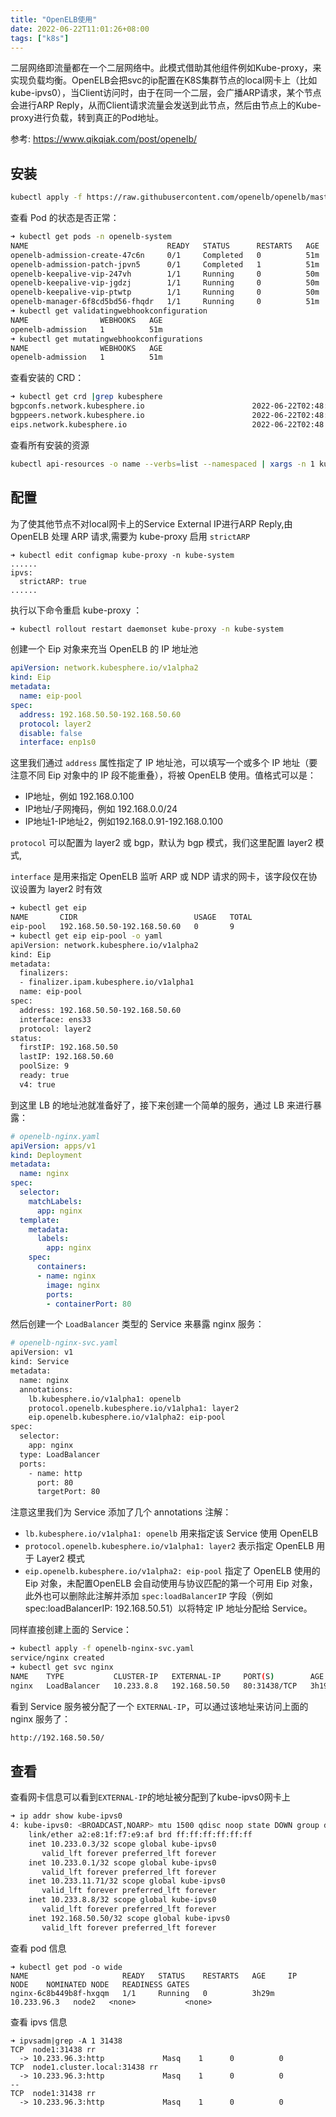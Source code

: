 ```yaml
---
title: "OpenELB使用"
date: 2022-06-22T11:01:26+08:00
tags: ["k8s"]
---
```


二层网络即流量都在一个二层网络中。此模式借助其他组件例如Kube-proxy，来实现负载均衡。OpenELB会把svc的ip配置在K8S集群节点的local网卡上（比如kube-ipvs0），当Client访问时，由于在同一个二层，会广播ARP请求，某个节点会进行ARP Reply，从而Client请求流量会发送到此节点，然后由节点上的Kube-proxy进行负载，转到真正的Pod地址。

参考: https://www.qikqiak.com/post/openelb/

## 安装

```bash
kubectl apply -f https://raw.githubusercontent.com/openelb/openelb/master/deploy/openelb.yaml
```
查看 Pod 的状态是否正常：

```bash
➜ kubectl get pods -n openelb-system              
NAME                               READY   STATUS      RESTARTS   AGE
openelb-admission-create-47c6n     0/1     Completed   0          51m
openelb-admission-patch-jpvn5      0/1     Completed   1          51m
openelb-keepalive-vip-247vh        1/1     Running     0          50m
openelb-keepalive-vip-jgdzj        1/1     Running     0          50m
openelb-keepalive-vip-ptwtp        1/1     Running     0          50m
openelb-manager-6f8cd5bd56-fhqdr   1/1     Running     0          51m
➜ kubectl get validatingwebhookconfiguration       
NAME                WEBHOOKS   AGE
openelb-admission   1          51m
➜ kubectl get mutatingwebhookconfigurations        
NAME                WEBHOOKS   AGE
openelb-admission   1          51m
```
查看安装的 CRD：
```bash
➜ kubectl get crd |grep kubesphere
bgpconfs.network.kubesphere.io                        2022-06-22T02:48:34Z
bgppeers.network.kubesphere.io                        2022-06-22T02:48:34Z
eips.network.kubesphere.io                            2022-06-22T02:48:34Z
```

查看所有安装的资源

```bash
kubectl api-resources -o name --verbs=list --namespaced | xargs -n 1 kubectl get --show-kind --ignore-not-found -n openelb-system
```

## 配置

为了使其他节点不对local网卡上的Service External IP进行ARP Reply,由 OpenELB 处理 ARP 请求,需要为 kube-proxy 启用 `strictARP` 

```basic
➜ kubectl edit configmap kube-proxy -n kube-system
......
ipvs:
  strictARP: true
......
```

执行以下命令重启 kube-proxy ：

```bash
➜ kubectl rollout restart daemonset kube-proxy -n kube-system
```

创建一个 Eip 对象来充当 OpenELB 的 IP 地址池

```yaml
apiVersion: network.kubesphere.io/v1alpha2
kind: Eip
metadata:
  name: eip-pool
spec:
  address: 192.168.50.50-192.168.50.60
  protocol: layer2
  disable: false
  interface: enp1s0
```

这里我们通过 `address` 属性指定了 IP 地址池，可以填写一个或多个 IP 地址（要注意不同 Eip 对象中的 IP 段不能重叠），将被 OpenELB 使用。值格式可以是：

- IP地址，例如 192.168.0.100
- IP地址/子网掩码，例如 192.168.0.0/24
- IP地址1-IP地址2，例如192.168.0.91-192.168.0.100

`protocol` 可以配置为 layer2 或 bgp，默认为 bgp 模式，我们这里配置 layer2 模式,

`interface` 是用来指定 OpenELB 监听 ARP 或 NDP 请求的网卡，该字段仅在协议设置为 layer2 时有效

```bash
➜ kubectl get eip          
NAME       CIDR                          USAGE   TOTAL
eip-pool   192.168.50.50-192.168.50.60   0       9
➜ kubectl get eip eip-pool -o yaml
apiVersion: network.kubesphere.io/v1alpha2
kind: Eip
metadata:
  finalizers:
  - finalizer.ipam.kubesphere.io/v1alpha1
  name: eip-pool
spec:
  address: 192.168.50.50-192.168.50.60
  interface: ens33
  protocol: layer2
status:
  firstIP: 192.168.50.50
  lastIP: 192.168.50.60
  poolSize: 9
  ready: true
  v4: true
```

到这里 LB 的地址池就准备好了，接下来创建一个简单的服务，通过 LB 来进行暴露：

```yaml
# openelb-nginx.yaml
apiVersion: apps/v1
kind: Deployment
metadata:
  name: nginx
spec:
  selector:  
    matchLabels:
      app: nginx
  template:  
    metadata:
      labels:
        app: nginx
    spec:
      containers:
      - name: nginx
        image: nginx
        ports:
        - containerPort: 80
```

然后创建一个 `LoadBalancer` 类型的 Service 来暴露 nginx 服务：

```bash
# openelb-nginx-svc.yaml
apiVersion: v1
kind: Service
metadata:
  name: nginx
  annotations:
    lb.kubesphere.io/v1alpha1: openelb
    protocol.openelb.kubesphere.io/v1alpha1: layer2
    eip.openelb.kubesphere.io/v1alpha2: eip-pool
spec:
  selector:
    app: nginx
  type: LoadBalancer
  ports:
    - name: http
      port: 80
      targetPort: 80
```

注意这里我们为 Service 添加了几个 annotations 注解：

- `lb.kubesphere.io/v1alpha1: openelb` 用来指定该 Service 使用 OpenELB
- `protocol.openelb.kubesphere.io/v1alpha1: layer2` 表示指定 OpenELB 用于 Layer2 模式
- `eip.openelb.kubesphere.io/v1alpha2: eip-pool` 指定了 OpenELB 使用的 Eip 对象，未配置OpenELB 会自动使用与协议匹配的第一个可用 Eip 对象，此外也可以删除此注解并添加 `spec:loadBalancerIP` 字段（例如 spec:loadBalancerIP: 192.168.50.51）以将特定 IP 地址分配给 Service。

同样直接创建上面的 Service：

```bash
➜ kubectl apply -f openelb-nginx-svc.yaml                
service/nginx created
➜ kubectl get svc nginx                   
NAME    TYPE           CLUSTER-IP   EXTERNAL-IP     PORT(S)        AGE
nginx   LoadBalancer   10.233.8.8   192.168.50.50   80:31438/TCP   3h19m
```

看到 Service 服务被分配了一个 `EXTERNAL-IP`，可以通过该地址来访问上面的 nginx 服务了：

```bash
http://192.168.50.50/
```

## 查看

查看网卡信息可以看到`EXTERNAL-IP`的地址被分配到了kube-ipvs0网卡上

```bash
➜ ip addr show kube-ipvs0
4: kube-ipvs0: <BROADCAST,NOARP> mtu 1500 qdisc noop state DOWN group default 
    link/ether a2:e8:1f:f7:e9:af brd ff:ff:ff:ff:ff:ff
    inet 10.233.0.3/32 scope global kube-ipvs0
       valid_lft forever preferred_lft forever
    inet 10.233.0.1/32 scope global kube-ipvs0
       valid_lft forever preferred_lft forever
    inet 10.233.11.71/32 scope global kube-ipvs0
       valid_lft forever preferred_lft forever
    inet 10.233.8.8/32 scope global kube-ipvs0
       valid_lft forever preferred_lft forever
    inet 192.168.50.50/32 scope global kube-ipvs0
       valid_lft forever preferred_lft forever
```

查看 pod 信息

```
➜ kubectl get pod -o wide
NAME                     READY   STATUS    RESTARTS   AGE     IP            NODE    NOMINATED NODE   READINESS GATES
nginx-6c8b449b8f-hxgqm   1/1     Running   0          3h29m   10.233.96.3   node2   <none>           <none>
```

查看 ipvs 信息

```
➜ ipvsadm|grep -A 1 31438
TCP  node1:31438 rr
  -> 10.233.96.3:http             Masq    1      0          0         
TCP  node1.cluster.local:31438 rr
  -> 10.233.96.3:http             Masq    1      0          0         
--
TCP  node1:31438 rr
  -> 10.233.96.3:http             Masq    1      0          0  
```

